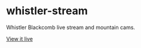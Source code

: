 # whistler-stream

Whistler Blackcomb live stream and mountain cams.

[View it live](https://geocoug.github.io/whistler-stream)
